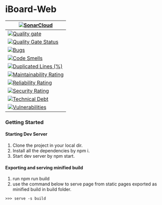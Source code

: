 # iBoard-Web

|[![SonarCloud](https://sonarcloud.io/images/project_badges/sonarcloud-black.svg)](https://sonarcloud.io/summary/new_code?id=VrushankPatel_iBoard)|
|------------ |
|[![Quality gate](https://sonarcloud.io/api/project_badges/quality_gate?project=VrushankPatel_iBoard)](https://sonarcloud.io/summary/new_code?id=VrushankPatel_iBoard)|
|[![Quality Gate Status](https://sonarcloud.io/api/project_badges/measure?project=VrushankPatel_iBoard&metric=alert_status)](https://sonarcloud.io/summary/new_code?id=VrushankPatel_iBoard)|
|[![Bugs](https://sonarcloud.io/api/project_badges/measure?project=VrushankPatel_iBoard&metric=bugs)](https://sonarcloud.io/summary/new_code?id=VrushankPatel_iBoard)|
|[![Code Smells](https://sonarcloud.io/api/project_badges/measure?project=VrushankPatel_iBoard&metric=code_smells)](https://sonarcloud.io/summary/new_code?id=VrushankPatel_iBoard)|
|[![Duplicated Lines (%)](https://sonarcloud.io/api/project_badges/measure?project=VrushankPatel_iBoard&metric=duplicated_lines_density)](https://sonarcloud.io/summary/new_code?id=VrushankPatel_iBoard)|
|[![Maintainability Rating](https://sonarcloud.io/api/project_badges/measure?project=VrushankPatel_iBoard&metric=sqale_rating)](https://sonarcloud.io/summary/new_code?id=VrushankPatel_iBoard)|
|[![Reliability Rating](https://sonarcloud.io/api/project_badges/measure?project=VrushankPatel_iBoard&metric=reliability_rating)](https://sonarcloud.io/summary/new_code?id=VrushankPatel_iBoard)|
|[![Security Rating](https://sonarcloud.io/api/project_badges/measure?project=VrushankPatel_iBoard&metric=security_rating)](https://sonarcloud.io/summary/new_code?id=VrushankPatel_iBoard)|
|[![Technical Debt](https://sonarcloud.io/api/project_badges/measure?project=VrushankPatel_iBoard&metric=sqale_index)](https://sonarcloud.io/summary/new_code?id=VrushankPatel_iBoard)|
|[![Vulnerabilities](https://sonarcloud.io/api/project_badges/measure?project=VrushankPatel_iBoard&metric=vulnerabilities)](https://sonarcloud.io/summary/new_code?id=VrushankPatel_iBoard)|

### Getting Started

#### Starting Dev Server

1. Clone the project in your local dir.
2. Install all the dependencies by npm i.
3. Start dev server by npm start.

#### Exporting and serving minified build

1. run npm run build
2. use the command below to serve page from static pages exported as minified build in build folder.

```
>>> serve -s build
```